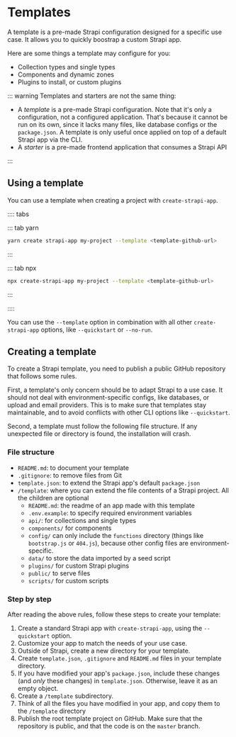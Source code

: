 # Templates

A template is a pre-made Strapi configuration designed for a specific use case. It allows you to quickly boostrap a custom Strapi app.

Here are some things a template may configure for you:

- Collection types and single types
- Components and dynamic zones
- Plugins to install, or custom plugins

::: warning
Templates and starters are not the same thing:

- A _template_ is a pre-made Strapi configuration. Note that it's only a configuration, not a configured application. That's because it cannot be run on its own, since it lacks many files, like database configs or the `package.json`. A template is only useful once applied on top of a default Strapi app via the CLI.
- A _starter_ is a pre-made frontend application that consumes a Strapi API

:::

## Using a template

You can use a template when creating a project with `create-strapi-app`.

:::: tabs

::: tab yarn

```bash
yarn create strapi-app my-project --template <template-github-url>
```

:::

::: tab npx

```bash
npx create-strapi-app my-project --template <template-github-url>
```

:::

::::

You can use the `--template` option in combination with all other `create-strapi-app` options, like `--quickstart` or `--no-run`.

## Creating a template

To create a Strapi template, you need to publish a public GitHub repository that follows some rules.

First, a template's only concern should be to adapt Strapi to a use case. It should not deal with environment-specific configs, like databases, or upload and email providers. This is to make sure that templates stay maintainable, and to avoid conflicts with other CLI options like `--quickstart`.

Second, a template must follow the following file structure. If any unexpected file or directory is found, the installation will crash.

### File structure

- `README.md`: to document your template
- `.gitignore`: to remove files from Git
- `template.json`: to extend the Strapi app's default `package.json`
- `/template`: where you can extend the file contents of a Strapi project. All the children are optional
  - `README.md`: the readme of an app made with this template
  - `.env.example`: to specify required environment variables
  - `api/`: for collections and single types
  - `components/` for components
  - `config/` can only include the `functions` directory (things like `bootstrap.js` or `404.js`), because other config files are environment-specific.
  - `data/` to store the data imported by a seed script
  - `plugins/` for custom Strapi plugins
  - `public/` to serve files
  - `scripts/` for custom scripts

### Step by step

After reading the above rules, follow these steps to create your template:

1. Create a standard Strapi app with `create-strapi-app`, using the `--quickstart` option.
2. Customize your app to match the needs of your use case.
3. Outside of Strapi, create a new directory for your template.
4. Create `template.json`, `.gitignore` and `README.md` files in your template directory.
5. If you have modified your app's `package.json`, include these changes (and _only_ these changes) in `template.json`. Otherwise, leave it as an empty object.
6. Create a `/template` subdirectory.
7. Think of all the files you have modified in your app, and copy them to the `/template` directory
8. Publish the root template project on GitHub. Make sure that the repository is public, and that the code is on the `master` branch.

